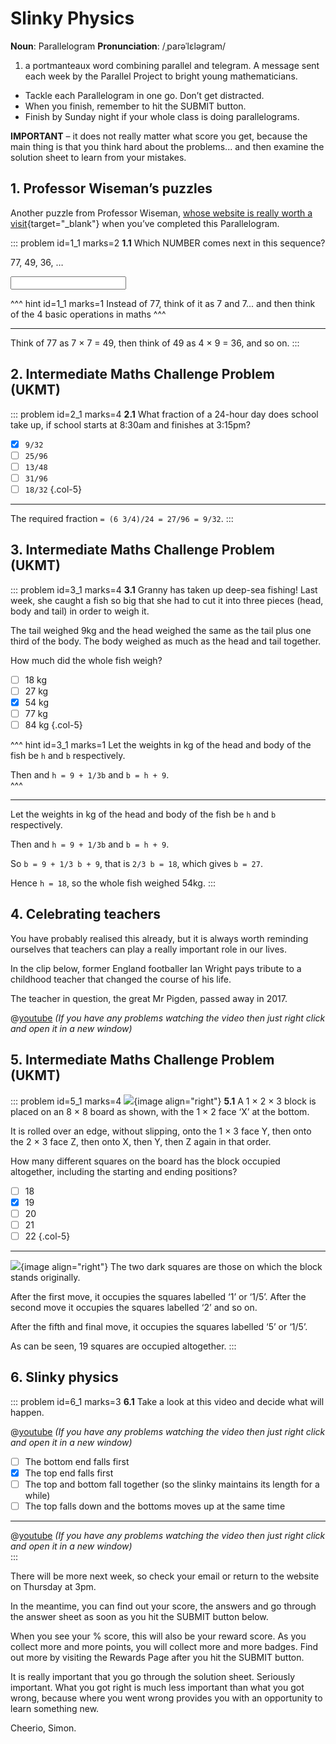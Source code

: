 # Slinky Physics

<div class="dictionary">

__Noun__: Parallelogram
__Pronunciation__: /ˌparəˈlɛləɡram/

1. a portmanteaux word combining parallel and telegram. A message sent each
week by the Parallel Project to bright young mathematicians.

</div>

* Tackle each Parallelogram in one go. Don’t get distracted.
* When you finish, remember to hit the SUBMIT button.
*	Finish by Sunday night if your whole class is doing parallelograms.

__IMPORTANT__ – it does not really matter what score you get, because the main thing is that you think hard about the problems... and then examine the solution sheet to learn from your mistakes.


## 1. Professor Wiseman’s puzzles

Another puzzle from Professor Wiseman, [whose website is really worth a visit](https://richardwiseman.wordpress.com/){target="_blank"} when you’ve completed this Parallelogram.

::: problem id=1_1 marks=2
__1.1__ Which NUMBER comes next in this sequence?

77, 49, 36, …

<input solution="18"/>

^^^ hint id=1_1 marks=1
Instead of 77, think of it as 7 and 7... and then think of the 4 basic operations in maths
^^^

---

Think of 77 as 7 × 7 = 49, then think of 49 as 4 × 9 = 36, and so on.
:::


## 2. Intermediate Maths Challenge Problem (UKMT)
<!--- (2005) Q8 --->

::: problem id=2_1 marks=4
__2.1__ What fraction of a 24-hour day does school take up, if school starts at 8:30am and finishes at 3:15pm?

* [x] `9/32`
* [ ] `25/96`
* [ ] `13/48`
* [ ] `31/96`
* [ ] `18/32`
{.col-5}

---

The required fraction `= (6 3/4)/24 = 27/96 = 9/32`.
:::


## 3.	Intermediate Maths Challenge Problem (UKMT)
<!--- (2005) Q10 --->

::: problem id=3_1 marks=4
__3.1__ Granny has taken up deep-sea fishing! Last week, she caught a fish so big that she had to cut it into three pieces (head, body and tail) in order to weigh it.  

The tail weighed 9kg and the head weighed the same as the tail plus one third of the body. The body weighed as much as the head and tail together.  

How much did the whole fish weigh?

* [ ] 18 kg
* [ ] 27 kg
* [x] 54 kg
* [ ] 77 kg
* [ ] 84 kg
{.col-5}

^^^ hint id=3_1 marks=1
Let the weights in kg of the head and body of the fish be `h` and `b` respectively.  

Then and `h = 9 + 1/3b` and `b = h + 9`.  
^^^

---

Let the weights in kg of the head and body of the fish be `h` and `b` respectively.  

Then and `h = 9 + 1/3b` and `b = h + 9`.  

So `b = 9 + 1/3 b + 9`, that is `2/3 b = 18`, which gives `b = 27`.  

Hence `h = 18`, so the whole fish weighed 54kg.
:::


## 4.	Celebrating teachers

You have probably realised this already, but it is always worth reminding ourselves that teachers can play a really important role in our lives.  

In the clip below, former England footballer Ian Wright pays tribute to a childhood teacher that changed the course of his life.  

The teacher in question, the great Mr Pigden, passed away in 2017.  

@[youtube](omPdemwaNzQ?rel=0) _(If you have any problems watching the video then just right click and open it in a new window)_  


## 5. Intermediate Maths Challenge Problem (UKMT)
<!--- (2005) Q16 --->

::: problem id=5_1 marks=4
![](/resources/10-30-slinky-physics/5-block.png){image align="right"}
__5.1__ A 1 × 2 × 3 block is placed on an 8 × 8 board as shown, with the 1 × 2 face ‘X’ at the bottom.  

It is rolled over an edge, without slipping, onto the 1 × 3 face Y, then onto the 2 × 3 face Z, then onto X, then Y, then Z again in that order.  

How many different squares on the board has the block occupied altogether, including the starting and ending positions?

* [ ] 18
* [x] 19
* [ ] 20
* [ ] 21
* [ ] 22
{.col-5}

---
![](/resources/10-30-slinky-physics/5-block-answer.png){image align="right"}
The two dark squares are those on which the block stands originally.  

After the first move, it occupies the squares labelled ‘1’ or ‘1/5’. After the second move it occupies the squares labelled ‘2’ and so on.  

After the fifth and final move, it occupies the squares labelled ‘5’ or ‘1/5’.  

As can be seen, 19 squares are occupied altogether.
:::


## 6. Slinky physics

::: problem id=6_1 marks=3
__6.1__ Take a look at this video and decide what will happen.

@[youtube](wGIZKETKKdw?rel=0) _(If you have any problems watching the video then just right click and open it in a new window)_  

* [ ] The bottom end falls first  
* [x] The top end falls first  
* [ ] The top and bottom fall together (so the slinky maintains its length for a while)  
* [ ] The top falls down and the bottoms moves up at the same time

---
@[youtube](eCMmmEEyOO0?rel=0) _(If you have any problems watching the video then just right click and open it in a new window)_  
:::

There will be more next week, so check your email or return to the website on Thursday at 3pm.  

In the meantime, you can find out your score, the answers and go through the answer sheet as soon as you hit the SUBMIT button below.

When you see your % score, this will also be your reward score. As you collect more and more points, you will collect more and more badges. Find out more by visiting the Rewards Page after you hit the SUBMIT button.

It is really important that you go through the solution sheet. Seriously important. What you got right is much less important than what you got wrong, because where you went wrong provides you with an opportunity to learn something new.

Cheerio,
Simon.
